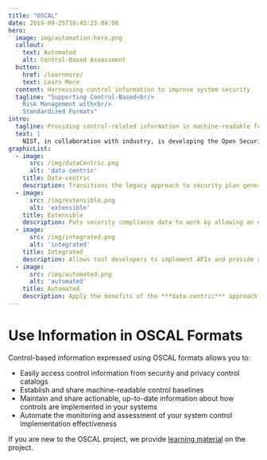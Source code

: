 ```yaml
---
title: "OSCAL"
date: 2019-09-25T18:45:23-04:00
hero:
  image: img/automation-hero.png
  callout:
    text: Automated
    alt: Control-Based Assessment
  button:
    href: /learnmore/
    text: Learn More
  content: Harnessing control information to improve system security
  tagline: "Supporting Control-Based<br/>
    Risk Management with<br/>
    Standardized Formats"
intro:
  tagline: Providing control-related information in machine-readable formats.
  text: |
    NIST, in collaboration with industry, is developing the Open Security Controls Assessment Language (OSCAL). OSCAL is a set of formats expressed in XML, JSON, and YAML. These formats provide machine-readable representations of control catalogs, control baselines, system security plans, and assessment plans and results.
graphicList:
  - image:
      src: /img/dataCentric.png
      alt: 'data centric'
    title: Data-centric
    description: Transitions the legacy approach to security plan generation and management (Word and Excel documents) to a data-centric approach based on common data standards such as XML/JSON.
  - image:
      src: /img/extensible.png
      alt: 'extensible'
    title: Extensible
    description: Puts security compliance data to work by allowing an extensible architecture that expresses security controls in both machine and human readable formats.
  - image:
      src: /img/integrated.png
      alt: 'integrated'
    title: Integrated
    description: Allows tool developers to implement APIs and provide a standards-based foundation for next generation compliance tools.
  - image:
      src: /img/automated.png
      alt: 'automated'
    title: Automated
    description: Apply the benefits of the ***data-centric*** approach to automate existing processes that are resource intensive.
---
```


# Use Information in OSCAL Formats

Control-based information expressed using OSCAL formats allows you to:

- Easily access control information from security and privacy control catalogs
- Establish and share machine-readable control baselines
- Maintain and share actionable, up-to-date information about how controls are implemented in your systems
- Automate the monitoring and assessment of your system control implementation effectiveness

If you are new to the OSCAL project, we provide [learning material](learnmore/) on the project.
